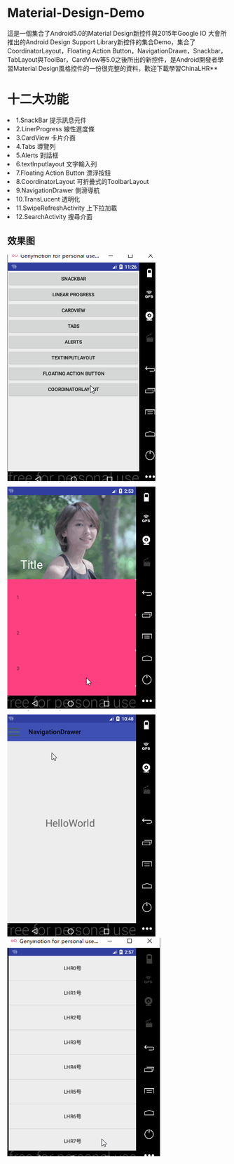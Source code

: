 # Material-Design-Demo
這是一個集合了Android5.0的Material Design新控件與2015年Google IO 大會所推出的Android Design Support Library新控件的集合Demo，集合了CoordinatorLayout，Floating Action Button，NavigationDrawe，Snackbar，TabLayout與ToolBar，CardView等5.0之後所出的新控件，是Android開發者學習Material Design風格控件的一份很完整的資料，歡迎下載學習ChinaLHR**

# 十二大功能
<li>1.SnackBar 提示訊息元件</li>
<li>2.LinerProgress 線性進度條</li>
<li>3.CardView 卡片介面</li>
<li>4.Tabs 導覽列</li>
<li>5.Alerts 對話框</li>
<li>6.textInputlayout 文字輸入列</li>
<li>7.Floating Action Button 漂浮按鈕</li>
<li>8.CoordinatorLayout 可折疊式的ToolbarLayout</li>
<li>9.NavigationDrawer 側滑導航</li>
<li>10.TransLucent 透明化</li>
<li>11.SwipeRefreshActivity 上下拉加載</li>
<li>12.SearchActivity 搜尋介面 </li>
  
## 效果图
![](https://raw.githubusercontent.com/ChinaLHR/Material-Design-Demo/master/gif/1.gif)
![](https://raw.githubusercontent.com/ChinaLHR/Material-Design-Demo/master/gif/2.gif)
![](https://raw.githubusercontent.com/ChinaLHR/Material-Design-Demo/master/gif/3.gif)
![](https://github.com/ChinaLHR/Material-Design-Demo/blob/master/gif/be.gif)
